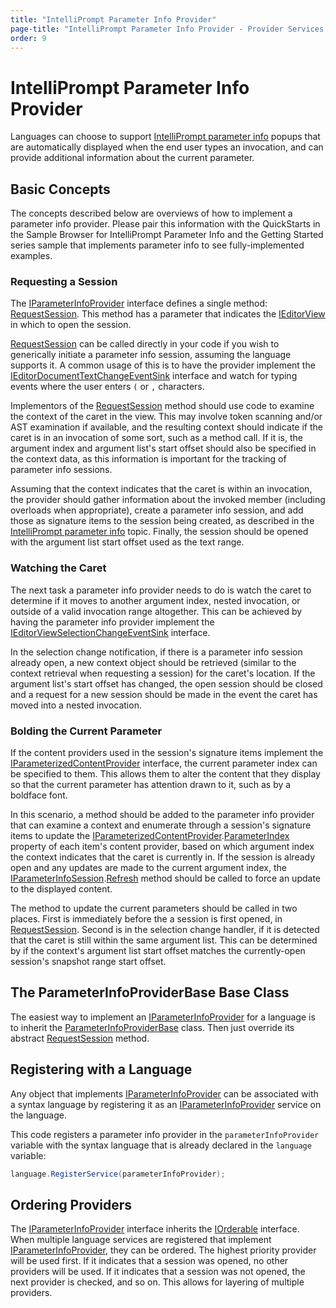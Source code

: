 ```yaml
---
title: "IntelliPrompt Parameter Info Provider"
page-title: "IntelliPrompt Parameter Info Provider - Provider Services - SyntaxEditor Language Creation Guide"
order: 9
---
```

# IntelliPrompt Parameter Info Provider

Languages can choose to support [IntelliPrompt parameter info](../../user-interface/intelliprompt/parameter-info.md) popups that are automatically displayed when the end user types an invocation, and can provide additional information about the current parameter.

## Basic Concepts

The concepts described below are overviews of how to implement a parameter info provider.  Please pair this information with the QuickStarts in the Sample Browser for IntelliPrompt Parameter Info and the Getting Started series sample that implements parameter info to see fully-implemented examples.

### Requesting a Session

The [IParameterInfoProvider](xref:@ActiproUIRoot.Controls.SyntaxEditor.IntelliPrompt.IParameterInfoProvider) interface defines a single method: [RequestSession](xref:@ActiproUIRoot.Controls.SyntaxEditor.IntelliPrompt.IParameterInfoProvider.RequestSession*).  This method has a parameter that indicates the [IEditorView](xref:@ActiproUIRoot.Controls.SyntaxEditor.IEditorView) in which to open the session.

[RequestSession](xref:@ActiproUIRoot.Controls.SyntaxEditor.IntelliPrompt.IParameterInfoProvider.RequestSession*) can be called directly in your code if you wish to generically initiate a parameter info session, assuming the language supports it.  A common usage of this is to have the provider implement the [IEditorDocumentTextChangeEventSink](xref:@ActiproUIRoot.Controls.SyntaxEditor.IEditorDocumentTextChangeEventSink) interface and watch for typing events where the user enters `(` or `,` characters.

Implementors of the [RequestSession](xref:@ActiproUIRoot.Controls.SyntaxEditor.IntelliPrompt.IParameterInfoProvider.RequestSession*) method should use code to examine the context of the caret in the view.  This may involve token scanning and/or AST examination if available, and the resulting context should indicate if the caret is in an invocation of some sort, such as a method call.  If it is, the argument index and argument list's start offset should also be specified in the context data, as this information is important for the tracking of parameter info sessions.

Assuming that the context indicates that the caret is within an invocation, the provider should gather information about the invoked member (including overloads when appropriate), create a parameter info session, and add those as signature items to the session being created, as described in the [IntelliPrompt parameter info](../../user-interface/intelliprompt/parameter-info.md) topic.  Finally, the session should be opened with the argument list start offset used as the text range.

### Watching the Caret

The next task a parameter info provider needs to do is watch the caret to determine if it moves to another argument index, nested invocation, or outside of a valid invocation range altogether.  This can be achieved by having the parameter info provider implement the [IEditorViewSelectionChangeEventSink](xref:@ActiproUIRoot.Controls.SyntaxEditor.IEditorViewSelectionChangeEventSink) interface.

In the selection change notification, if there is a parameter info session already open, a new context object should be retrieved (similar to the context retrieval when requesting a session) for the caret's location.  If the argument list's start offset has changed, the open session should be closed and a request for a new session should be made in the event the caret has moved into a nested invocation.

### Bolding the Current Parameter

If the content providers used in the session's signature items implement the [IParameterizedContentProvider](xref:@ActiproUIRoot.Controls.SyntaxEditor.IntelliPrompt.IParameterizedContentProvider) interface, the current parameter index can be specified to them.  This allows them to alter the content that they display so that the current parameter has attention drawn to it, such as by a boldface font.

In this scenario, a method should be added to the parameter info provider that can examine a context and enumerate through a session's signature items to update the [IParameterizedContentProvider](xref:@ActiproUIRoot.Controls.SyntaxEditor.IntelliPrompt.IParameterizedContentProvider).[ParameterIndex](xref:@ActiproUIRoot.Controls.SyntaxEditor.IntelliPrompt.IParameterizedContentProvider.ParameterIndex) property of each item's content provider, based on which argument index the context indicates that the caret is currently in.  If the session is already open and any updates are made to the current argument index, the [IParameterInfoSession](xref:@ActiproUIRoot.Controls.SyntaxEditor.IntelliPrompt.IParameterInfoSession).[Refresh](xref:@ActiproUIRoot.Controls.SyntaxEditor.IntelliPrompt.IParameterInfoSession.Refresh*) method should be called to force an update to the displayed content.

The method to update the current parameters should be called in two places.  First is immediately before the a session is first opened, in [RequestSession](xref:@ActiproUIRoot.Controls.SyntaxEditor.IntelliPrompt.IParameterInfoProvider.RequestSession*).  Second is in the selection change handler, if it is detected that the caret is still within the same argument list.  This can be determined by if the context's argument list start offset matches the currently-open session's snapshot range start offset.

## The ParameterInfoProviderBase Base Class

The easiest way to implement an [IParameterInfoProvider](xref:@ActiproUIRoot.Controls.SyntaxEditor.IntelliPrompt.IParameterInfoProvider) for a language is to inherit the [ParameterInfoProviderBase](xref:@ActiproUIRoot.Controls.SyntaxEditor.IntelliPrompt.Implementation.ParameterInfoProviderBase) class.  Then just override its abstract [RequestSession](xref:@ActiproUIRoot.Controls.SyntaxEditor.IntelliPrompt.Implementation.ParameterInfoProviderBase.RequestSession*) method.

## Registering with a Language

Any object that implements [IParameterInfoProvider](xref:@ActiproUIRoot.Controls.SyntaxEditor.IntelliPrompt.IParameterInfoProvider) can be associated with a syntax language by registering it as an [IParameterInfoProvider](xref:@ActiproUIRoot.Controls.SyntaxEditor.IntelliPrompt.IParameterInfoProvider) service on the language.

This code registers a parameter info provider in the `parameterInfoProvider` variable with the syntax language that is already declared in the `language` variable:

```csharp
language.RegisterService(parameterInfoProvider);
```

## Ordering Providers

The [IParameterInfoProvider](xref:@ActiproUIRoot.Controls.SyntaxEditor.IntelliPrompt.IParameterInfoProvider) interface inherits the [IOrderable](xref:ActiproSoftware.Text.Utility.IOrderable) interface.  When multiple language services are registered that implement [IParameterInfoProvider](xref:@ActiproUIRoot.Controls.SyntaxEditor.IntelliPrompt.IParameterInfoProvider), they can be ordered.  The highest priority provider will be used first.  If it indicates that a session was opened, no other providers will be used.  If it indicates that a session was not opened, the next provider is checked, and so on.  This allows for layering of multiple providers.
